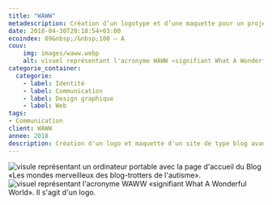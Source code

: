 ```yaml
---
title: "WAWW"
metadescription: Création d‘un logotype et d’une maquette pour un projet autour de l'autisme. La solution finale serait un blog complet appelé «Les blog-trotters de l’autisme».
date: 2018-04-30T20:18:54+03:00
ecoindex: 89&nbsp;/&nbsp;100 — A
couv:
    img: images/waww.webp
    alt: visuel représentant l'acronyme WAWW «signifiant What A Wonderful World». Il s'agit d'un logo.
categorie_container:
  categorie:
    - label: Identité
    - label: Communication
    - label: Design graphique
    - label: Web
tags:
- Communication
client: WAWW
annee: 2018
description: Création d'un logo et maquette d'un site de type blog avancé. Projet suspendu.
---
```


<div class="row px-3">
  <div class="col-lg-7">
    <img class="img-fluid br-16 mb-4" role="img" src="/projets/images/waww-siteweb.webp" alt="visule représentant un ordinateur portable avec la page d'accueil du Blog «Les mondes merveilleux des blog-trotters de l'autisme».">
  </div>
  <div class="col-lg-5">
    <img class="img-fluid br-16 mb-4" role="img" src="/projets/images/waww.webp" alt="visuel représentant l'acronyme WAWW «signifiant What A Wonderful World». Il s'agit d'un logo."/>
  </div>
</div>